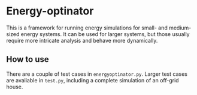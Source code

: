 # Energy-optinator
This is a framework for running energy simulations for small- and medium-sized energy systems. It can be used for larger systems, but those usually require more intricate analysis and behave more dynamically. 

## How to use
There are a couple of test cases in `energyoptinator.py`. Larger test cases are avaliable in `test.py`, including a complete simulation of an off-grid house. 
